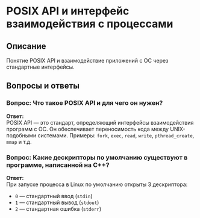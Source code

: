# POSIX API и интерфейс взаимодействия с процессами

## Описание
Понятие POSIX API и взаимодействие приложений с ОС через стандартные интерфейсы.

## Вопросы и ответы

### Вопрос: Что такое POSIX API и для чего он нужен?
**Ответ:**  
POSIX API — это стандарт, определяющий интерфейсы взаимодействия программ с ОС. Он обеспечивает переносимость кода между UNIX-подобными системами. Примеры: `fork`, `exec`, `read`, `write`, `pthread_create`, `mmap` и т.д.

### Вопрос: Какие дескрипторы по умолчанию существуют в программе, написанной на C++?
**Ответ:**  
При запуске процесса в Linux по умолчанию открыты 3 дескриптора:
- `0` — стандартный ввод (`stdin`)
- `1` — стандартный вывод (`stdout`)
- `2` — стандартная ошибка (`stderr`)